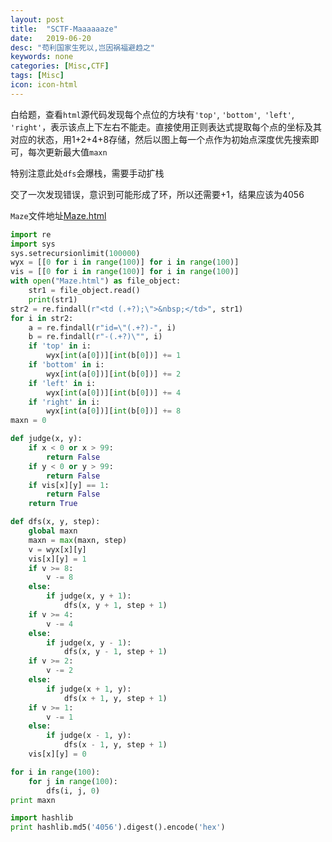 ```yaml
---
layout: post
title:  "SCTF-Maaaaaaze"
date:   2019-06-20
desc: "苟利国家生死以,岂因祸福避趋之"
keywords: none
categories: [Misc,CTF]
tags: [Misc]
icon: icon-html
---
```


白给题，查看`html`源代码发现每个点位的方块有`'top'`, `'bottom'`,` 'left'`, `'right'`，表示该点上下左右不能走。直接使用正则表达式提取每个点的坐标及其对应的状态，用1+2+4+8存储，然后以图上每一个点作为初始点深度优先搜索即可，每次更新最大值`maxn`

特别注意此处`dfs`会爆栈，需要手动扩栈

交了一次发现错误，意识到可能形成了环，所以还需要+1，结果应该为4056

`Maze`文件地址[Maze.html](/1970/01/01/Maze.html)

```python
import re
import sys
sys.setrecursionlimit(100000)
wyx = [[0 for i in range(100)] for i in range(100)]
vis = [[0 for i in range(100)] for i in range(100)]
with open("Maze.html") as file_object:
    str1 = file_object.read()
    print(str1)
str2 = re.findall(r"<td (.+?);\">&nbsp;</td>", str1)
for i in str2:
	a = re.findall(r"id=\"(.+?)-", i)
	b = re.findall(r"-(.+?)\"", i)
	if 'top' in i:
		wyx[int(a[0])][int(b[0])] += 1
	if 'bottom' in i:
		wyx[int(a[0])][int(b[0])] += 2
	if 'left' in i:
		wyx[int(a[0])][int(b[0])] += 4
	if 'right' in i:
		wyx[int(a[0])][int(b[0])] += 8
maxn = 0

def judge(x, y):
	if x < 0 or x > 99:
		return False
	if y < 0 or y > 99:
		return False
	if vis[x][y] == 1:
		return False
	return True

def dfs(x, y, step):
	global maxn
	maxn = max(maxn, step)
	v = wyx[x][y]
	vis[x][y] = 1
	if v >= 8:
		v -= 8
	else:
		if judge(x, y + 1):
			dfs(x, y + 1, step + 1)
	if v >= 4:
		v -= 4
	else:
		if judge(x, y - 1):
			dfs(x, y - 1, step + 1)
	if v >= 2:
		v -= 2
	else:
		if judge(x + 1, y):
			dfs(x + 1, y, step + 1)
	if v >= 1:
		v -= 1
	else:
		if judge(x - 1, y):
			dfs(x - 1, y, step + 1)
	vis[x][y] = 0

for i in range(100):
	for j in range(100):
		dfs(i, j, 0)
print maxn
```

```python
import hashlib
print hashlib.md5('4056').digest().encode('hex')
```

